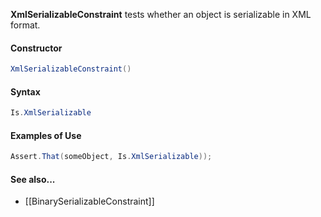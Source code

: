 **XmlSerializableConstraint** tests whether an object is serializable in XML format.

#### Constructor

```csharp
XmlSerializableConstraint()
```

#### Syntax

```csharp
Is.XmlSerializable
```

#### Examples of Use

```csharp
Assert.That(someObject, Is.XmlSerializable));
```

#### See also...
 * [[BinarySerializableConstraint]]